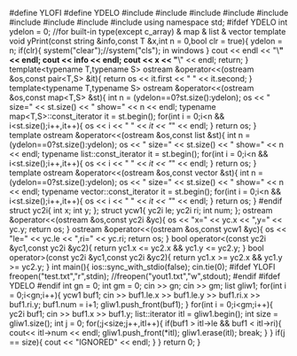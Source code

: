 #define YLOFI
#define YDELO
#include<iostream>
#include<iomanip>
#include<string>
#include<sstream>
#include<map>
#include<list>
#include<vector>
#include<algorithm>
#include<cmath>
using namespace std;
#ifdef YDELO
int ydelon = 0;
//for built-in type(except c_array) & map & list & vector
template<typename T>
void yPrint(const string &info,const T &x,int n = 0,bool clr = true){
	ydelon = n;
	if(clr){
		system("clear");//system("cls"); in windows
	}
	cout << endl << "\\**********************" << endl;
	cout << info << endl;
	cout << x << "**********************\\" << endl;
	return;
}
template<typename T,typename S>
ostream &operator<<(ostream &os,const pair<T,S> &it){
    return 	os << it.first << " " << it.second;
}
template<typename T,typename S>
ostream &operator<<(ostream &os,const map<T,S> &st){
	int n = (ydelon==0?st.size():ydelon);
	os << " size=" << st.size() << " show=" << n << endl;
	typename map<T,S>::const_iterator it = st.begin();
	for(int i = 0;i<n && i<st.size();i++,it++){
		os << i << " " << *it << "*" << endl;
	}
	return os;
}
template<typename T>
ostream &operator<<(ostream &os,const list<T> &st){
	int n = (ydelon==0?st.size():ydelon);
	os << " size=" << st.size() << " show=" << n << endl;
	typename list<T>::const_iterator it = st.begin();
	for(int i = 0;i<n && i<st.size();i++,it++){
		os << i << " " << *it << "*" << endl;
	}
	return os;
}
template<typename T>
ostream &operator<<(ostream &os,const vector<T> &st){
	int n = (ydelon==0?st.size():ydelon);
	os << " size=" << st.size() << " show=" << n << endl;
	typename vector<T>::const_iterator it = st.begin();
	for(int i = 0;i<n && i<st.size();i++,it++){
		os << i << " " << *it << "*" << endl;
	}
	return os;
}
#endif
struct yc2i{
	int x;
	int y;
};
struct ycw1{
	yc2i le;
	yc2i ri;
	int num;
};
ostream &operator<<(ostream &os,const yc2i &yc){
	os << "x=" << yc.x << ",y=" << yc.y;
	return os;
}
ostream &operator<<(ostream &os,const ycw1 &yc){
	os << "le=" << yc.le << ",ri=" << yc.ri;
	return os;
}
bool operator<(const yc2i &yc1,const yc2i &yc2){
	return yc1.x <= yc2.x && yc1.y <= yc2.y;
}
bool operator>(const yc2i &yc1,const yc2i &yc2){
	return yc1.x >= yc2.x && yc1.y >= yc2.y;
}
int main(){
	ios::sync_with_stdio(false);
	cin.tie(0);
	#ifdef YLOFI
	freopen("test.txt","r",stdin);
	//freopen("yout1.txt","w",stdout);
	#endif
	#ifdef YDELO
	#endif
	int gn = 0;
	int gm = 0;
	cin >> gn;
	cin >> gm;
	list<ycw1> gliw1;
	for(int i = 0;i<gn;i++){
		ycw1 buf1;
		cin >> buf1.le.x >> buf1.le.y >> buf1.ri.x >> buf1.ri.y;
		buf1.num = i+1;
		gliw1.push_front(buf1);
	}
	for(int i = 0;i<gm;i++){
		yc2i buf1;
		cin >> buf1.x >> buf1.y;
		list<ycw1>::iterator itl = gliw1.begin();
		int size = gliw1.size();
		int j = 0;
		for(;j<size;j++,itl++){
			if(buf1 > itl->le && buf1 < itl->ri){
				cout<< itl->num << endl;
				gliw1.push_front(*itl);
				gliw1.erase(itl);
				break;
			}
		}
		if(j == size){
			cout << "IGNORED" << endl;
		}
	}
	return 0;
}
